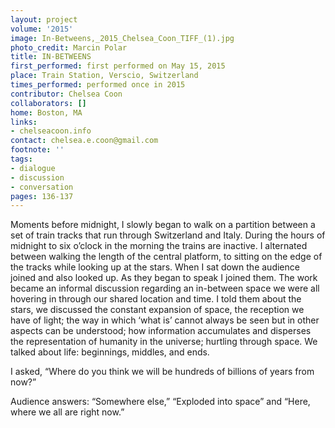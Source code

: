 ```yaml
---
layout: project
volume: '2015'
image: In-Betweens,_2015_Chelsea_Coon_TIFF_(1).jpg
photo_credit: Marcin Polar
title: IN-BETWEENS
first_performed: first performed on May 15, 2015
place: Train Station, Verscio, Switzerland
times_performed: performed once in 2015
contributor: Chelsea Coon
collaborators: []
home: Boston, MA
links:
- chelseacoon.info
contact: chelsea.e.coon@gmail.com
footnote: ''
tags:
- dialogue
- discussion
- conversation
pages: 136-137
---
```


Moments before midnight, I slowly began to walk on a partition between a set of train tracks that run through Switzerland and Italy. During the hours of midnight to six o’clock in the morning the trains are inactive. I alternated between walking the length of the central platform, to sitting on the edge of the tracks while looking up at the stars. When I sat down the audience joined and also looked up. As they began to speak I joined them. The work became an informal discussion regarding an in-between space we were all hovering in through our shared location and time. I told them about the stars, we discussed the constant expansion of space, the reception we have of light; the way in which ‘what is’ cannot always be seen but in other aspects can be understood; how information accumulates and disperses the representation of humanity in the universe; hurtling through space. We talked about life: beginnings, middles, and ends.

I asked, “Where do you think we will be hundreds of billions of years from now?”

Audience answers: “Somewhere else,” “Exploded into space” and “Here, where we all are right now.”
